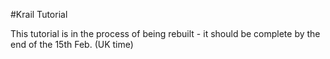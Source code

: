 #Krail Tutorial

This tutorial is in the process of being rebuilt - it should be complete by the end of the 15th Feb. (UK time)